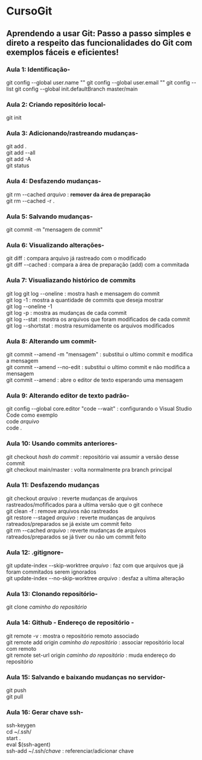 # CursoGit
<h2> Aprendendo a usar Git: Passo a passo simples e direto a respeito das funcionalidades do Git com exemplos fáceis e eficientes! </h2>

<h3> Aula 1: Identificação- </h3>

git config --global user.name ""
git config --global user.email ""
git config --list
git config --global init.defaultBranch master/main


<h3>Aula 2: Criando repositório local-</h3>

git init


<h3>Aula 3: Adicionando/rastreando mudanças-</h3>

git add . <br>
git add --all <br>
git add -A <br>
git status


<h3>Aula 4: Desfazendo mudanças-</h3>

git rm --cached *arquivo* : <b>remover da área de preparação</b> <br>
git rm --cached -r .


<h3>Aula 5: Salvando mudanças-</h3>

git commit -m "mensagem de commit"


<h3>Aula 6: Visualizando alterações-</h3>

git diff : compara arquivo já rastreado com o modificado <br>
git diff --cached : compara a área de preparação (add) com a commitada


<h3>Aula 7: Visualiazando histórico de commits</h3>

git log 
git log --oneline : mostra hash e mensagem do commit <br>
git log -1 : mostra a quantidade de commits que deseja mostrar <br>
git log --oneline -1 <br>
git log -p : mostra as mudanças de cada commit <br>
git log --stat : mostra os arquivos que foram modificados de cada commit <br>
git log --shortstat : mostra resumidamente os arquivos modificados


<h3>Aula 8: Alterando um commit- </h3>

git commit --amend -m "mensagem" : substitui o ultimo commit e modifica a mensagem <br>
git commit --amend --no-edit : substitui o ultimo commit e não modifica a mensagem <br>
git commit --amend : abre o editor de texto esperando uma mensagem


<h3>Aula 9: Alterando editor de texto padrão-</h3>

git config --global core.editor "code --wait" : configurando o Visual Studio Code como exemplo <br>
code *arquivo* <br>
code .


<h3>Aula 10: Usando commits anteriores-</h3>

git checkout *hash do commit* : repositório vai assumir a versão desse commit <br>
git checkout main/master : volta normalmente pra branch principal


<h3>Aula 11: Desfazendo mudanças </h3>

git checkout *arquivo* : reverte mudanças de arquivos rastreados/mofificados para a ultima versão que o git conhece <br>
git clean -f : remove arquivos não rastreados <br>
git restore --staged *arquivo* : reverte mudanças de arquivos ratreados/preparados se já existe um commit feito <br>
git rm --cached *arquivo* : reverte mudanças de arquivos ratreados/preparados se já tiver ou não um commit feito


<h3>Aula 12: .gitignore-</h3>

git update-index --skip-worktree *arquivo* : faz com que arquivos que já foram commitados serem ignorados <br>
git update-index --no-skip-worktree *arquivo* : desfaz a ultima alteração


<h3>Aula 13: Clonando repositório-</h3>

git clone *caminho do repositório*


<h3>Aula 14: Github - Endereço de repositório - </h3>

git remote -v : mostra o repositório remoto associado <br>
git remote add origin *caminho do repositório* : associar repositório local com remoto <br>
git remote set-url origin *caminho do repositório* : muda endereço do repositório


<h3>Aula 15: Salvando e baixando mudanças no servidor-</h3>

git push <br>
git pull <br>


<h3>Aula 16: Gerar chave ssh-</h3>

ssh-keygen <br>
cd ~/.ssh/ <br>
start . <br>
eval $(ssh-agent) <br>
ssh-add ~/.ssh/*chave* : referenciar/adicionar chave




